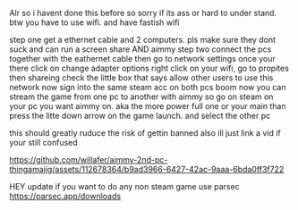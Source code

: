 Alr so i havent done this before so sorry if its ass or hard to under stand.     btw you have to use wifi. and have fastish wifi

step one get a ethernet cable and 2 computers. pls make sure they dont suck and can run a screen share AND aimmy
step two connect the pcs together with the eathernet cable
then go to network settings once your there click on change adapter options 
right click on your wifi, go to propites then shareing
check the little box that says allow other users to use this network
now sign into the same steam acc on both pcs
boom now you can stream the game from one pc to another with aimmy 
so go on steam on your pc you want aimmy on. aka the more power full one or your main than press the litte down arrow on the game launch. and select the other pc




this should greatly ruduce the risk of gettin banned
also ill just link a vid if your still confused


https://github.com/willafer/aimmy-2nd-pc-thingamajig/assets/112678364/b9ad3966-6427-42ac-9aaa-6bda0ff3f722




HEY update if you want to do any non steam game use parsec https://parsec.app/downloads
